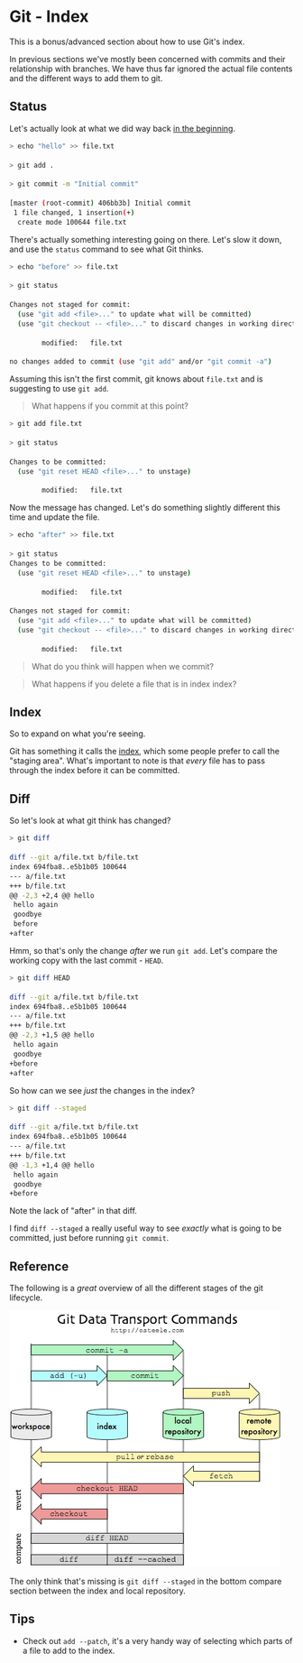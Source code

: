 # Git - Index

This is a bonus/advanced section about how to use Git's index.

In previous sections we've mostly been concerned with commits
and their relationship with branches.
We have thus far ignored the actual file contents and the
different ways to add them to git.

## Status

Let's actually look at what we did way back [in the beginning](commit.md).

```sh
> echo "hello" >> file.txt

> git add .

> git commit -m "Initial commit"

[master (root-commit) 406bb3b] Initial commit
 1 file changed, 1 insertion(+)
  create mode 100644 file.txt
```

There's actually something interesting going on there.
Let's slow it down, and use the `status` command to see
what Git thinks.

```sh
> echo "before" >> file.txt

> git status

Changes not staged for commit:
  (use "git add <file>..." to update what will be committed)
  (use "git checkout -- <file>..." to discard changes in working directory)

        modified:   file.txt

no changes added to commit (use "git add" and/or "git commit -a")
```

Assuming this isn't the first commit, git knows about `file.txt`
and is suggesting to use `git add`.

> What happens if you commit at this point?

```sh
> git add file.txt

> git status

Changes to be committed:
  (use "git reset HEAD <file>..." to unstage)

        modified:   file.txt
```

Now the message has changed.
Let's do something slightly different this time and update the file.

```sh
> echo "after" >> file.txt

> git status
Changes to be committed:
  (use "git reset HEAD <file>..." to unstage)

        modified:   file.txt

Changes not staged for commit:
  (use "git add <file>..." to update what will be committed)
  (use "git checkout -- <file>..." to discard changes in working directory)

        modified:   file.txt
```

> What do you think will happen when we commit?

> What happens if you delete a file that is in index index?

## Index

So to expand on what you're seeing.

Git has something it calls the [index](https://schacon.github.io/gitbook/7_the_git_index.html),
which some people prefer to call the "staging area".
What's important to note is that _every_
file has to pass through the index before it can be committed.

## Diff

So let's look at what git think has changed?

```sh
> git diff

diff --git a/file.txt b/file.txt
index 694fba8..e5b1b05 100644
--- a/file.txt
+++ b/file.txt
@@ -2,3 +2,4 @@ hello
 hello again
 goodbye
 before
+after
```

Hmm, so that's only the change _after_ we run `git add`.
Let's compare the working copy with the last commit - `HEAD`.

```sh
> git diff HEAD

diff --git a/file.txt b/file.txt
index 694fba8..e5b1b05 100644
--- a/file.txt
+++ b/file.txt
@@ -2,3 +1,5 @@ hello
 hello again
 goodbye
+before
+after
```

So how can we see _just_ the changes in the index?

```sh
> git diff --staged

diff --git a/file.txt b/file.txt
index 694fba8..e5b1b05 100644
--- a/file.txt
+++ b/file.txt
@@ -1,3 +1,4 @@ hello
 hello again
 goodbye
+before
```

Note the lack of "after" in that diff.

I find `diff --staged` a really useful way to see _exactly_ what
is going to be committed, just before running `git commit`.

## Reference

The following is a _great_ overview of all the different stages
of the git lifecycle.

![](images/git-transport.png)

The only think that's missing is
`git diff --staged` in the bottom compare section between
the index and local repository.

## Tips

- Check out `add --patch`, it's a very handy way of selecting which parts
  of a file to add to the index.
